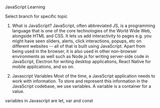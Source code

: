 JavaScript Learning 

Select branch for specific topic

1. What is JavaScript?
JavaScript, often abbreviated JS, is a programming language that is one of the core technologies of the World Wide Web, alongside HTML and CSS. It lets us add interactivity to pages e.g. you might have seen sliders, alerts, click interactions, popups, etc on different websites -- all of that is built using JavaScript. Apart from being used in the browser, it is also used in other non-browser environments as well such as Node.js for writing server-side code in JavaScript, Electron for writing desktop applications, React Native for mobile applications, and so on.

2. Javascript Variables
Most of the time, a JavaScript application needs to work with information. To store and represent this information in the JavaScript codebase, we use variables. A variable is a container for a value.

variables in Javascript are let, var and const




